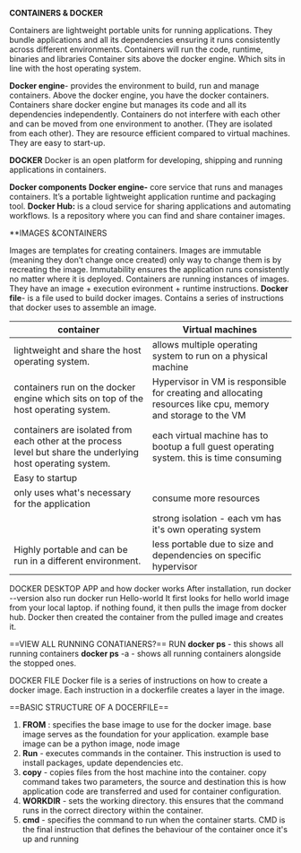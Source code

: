 
**CONTAINERS & DOCKER**

Containers are lightweight portable units for running applications. They bundle
applications and all its dependencies ensuring it runs consistently across different
environments.
Containers will run the code, runtime, binaries and libraries
Container sits above the docker engine. Which sits in line with the host operating
system.

**Docker engine**- provides the environment to build, run and manage containers.
Above the docker engine, you have the docker containers.
Containers share docker engine but manages its code and all its dependencies
independently.
Containers do not interfere with each other and can be moved from one environment
to another. (They are isolated from each other).
They are resource efficient compared to virtual machines.
They are easy to start-up.

**DOCKER**
Docker is an open platform for developing, shipping and running applications in
containers.

**Docker components**
**Docker engine-** core service that runs and manages containers. It’s a portable
lightweight application runtime and packaging tool.
**Docker Hub:** is a cloud service for sharing applications and automating workflows. Is
a repository where you can find and share container images.

**IMAGES &CONTAINERS

Images are templates for creating containers.
Images are immutable (meaning they don’t change once created) only way to
change them is by recreating the image.
Immutability ensures the application runs consistently no matter where it is deployed.
Containers are running instances of images. They have an image + execution evironment + runtime instructions.
**Docker file**- is a file used to build docker images. Contains a series of instructions
that docker uses to assemble an image.


| container                                                                                                    | Virtual machines                                                                                             |
| ------------------------------------------------------------------------------------------------------------ | ------------------------------------------------------------------------------------------------------------ |
| lightweight and share the host operating system.                                                             | allows multiple operating system to run on a physical machine                                                |
| containers run on the docker engine which sits on top of the host operating system.                          | Hypervisor in VM is responsible for creating and allocating resources like cpu, memory and storage to the VM |
| containers are isolated from each other at the process level but share the underlying host operating system. | each virtual machine has to bootup a full guest operating system. this is time consuming                     |
| Easy to startup                                                                                              |                                                                                                              |
| only uses what's necessary for the application                                                               | consume more resources                                                                                       |
|                                                                                                              | strong isolation - each vm has it's own operating system                                                     |
| Highly portable and can be run in a different environment.                                                   | less portable due to size and dependencies on specific hypervisor                                            |

DOCKER DESKTOP APP and how docker works 
After installation, run 
docker --version
also run 
docker run Hello-world
It first looks for hello world image from your local laptop. 
if nothing found, it then pulls the image from docker hub.
Docker then created the container from the pulled image and creates it.

==VIEW ALL RUNNING CONATIANERS?==
RUN
**docker ps** -  this shows all running containers 
**docker ps** -a - shows all running containers alongside the stopped ones.


DOCKER FILE 
Docker file is a series of instructions on how to create a docker image.
Each instruction in a dockerfile creates a layer in the image.

==BASIC STRUCTURE OF A DOCERFILE== 

1)  **FROM** :  specifies the base image to use for the docker image. base image serves as the foundation for your application. example base image can be a python image, node image 
2) **Run** -  executes commands in the container. This instruction is used to install packages, update dependencies etc. 
3) **copy** - copies files from the host machine into the container. copy command takes two parameters, the  source and destination this is how application code are transferred and used for container configuration.
4) **WORKDIR** -  sets the working directory. this ensures that the command runs in the correct directory within the container.
5) **cmd** - specifies the command to run when the container starts.
CMD is the final instruction that defines the behaviour of the container once it's up and running
